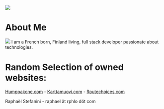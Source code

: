 ![](https://cdn.rphlo.com/logo_hero.svg)

# About Me

![](https://rphlo.com/heart_beating.gif) I am a French born, Finland living, full stack developer passionate about technologies.

# Random Selection of owned websites:

[Humppakone.com](https://humppakone.com) - [Karttamuovi.com](https://karttamuovi.com) - [Routechoices.com](https://routechoices.com)

Raphaël Stefanini - raphael ät rphlo döt com 
